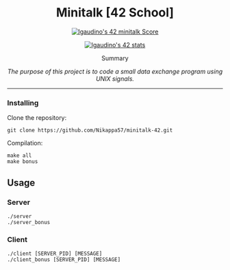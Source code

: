 <h1 align="center">Minitalk [42 School] </h1>

<p align="center">
	<a href="https://github.com/JaeSeoKim/badge42"><img src="https://badge42.vercel.app/api/v2/cld6lomfp00250fl5aqiuznp2/project/3099373" alt="lgaudino's 42 minitalk Score" /></a>
</p>

<p align="center">
	<a href="https://github.com/JaeSeoKim/badge42"><img src="https://badge42.vercel.app/api/v2/cld6lomfp00250fl5aqiuznp2/stats?cursusId=21&coalitionId=124" alt="lgaudino's 42 stats" /></a>
</p>

<p align="center">
	Summary
</p>

<p align="center">
	<i>The purpose of this project is to code a small data exchange program
using UNIX signals.</i>
</p>

<hr>
<!-- Use this format: https://github.com/Nikappa57/Fractol-42 -->


### Installing

Clone the repository:

```
git clone https://github.com/Nikappa57/minitalk-42.git
```

Compilation:

```
make all
make bonus
```

## Usage <a name="usage"></a>

### Server

```
./server
./server_bonus
```

### Client

```
./client [SERVER_PID] [MESSAGE]
./client_bonus [SERVER_PID] [MESSAGE]
```
